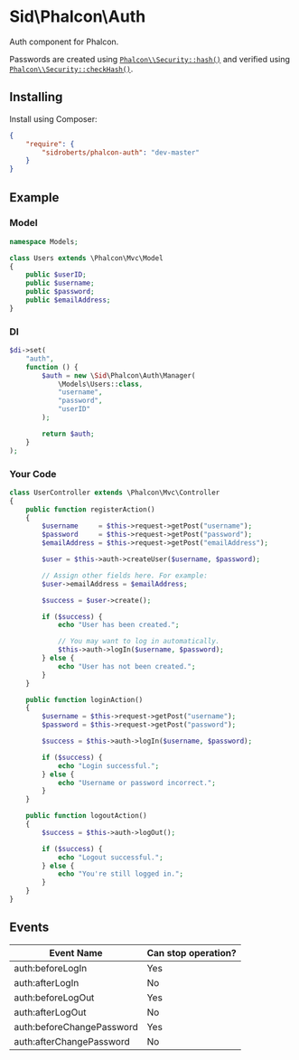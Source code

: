 Sid\Phalcon\Auth
================

Auth component for Phalcon.

Passwords are created using [`Phalcon\\Security::hash()`](https://github.com/phalcon/cphalcon/blob/phalcon-v2.0.6/phalcon/security.zep#L151) and verified using [`Phalcon\\Security::checkHash()`](https://github.com/phalcon/cphalcon/blob/phalcon-v2.0.6/phalcon/security.zep#L245).



## Installing ##

Install using Composer:

```json
{
    "require": {
        "sidroberts/phalcon-auth": "dev-master"
    }
}
```



## Example ##

### Model ###

```php
namespace Models;

class Users extends \Phalcon\Mvc\Model
{
    public $userID;
    public $username;
    public $password;
    public $emailAddress;
}
```

### DI ###

```php
$di->set(
    "auth",
    function () {
        $auth = new \Sid\Phalcon\Auth\Manager(
            \Models\Users::class,
            "username",
            "password",
            "userID"
        );

        return $auth;
    }
);
```

### Your Code ###

```php
class UserController extends \Phalcon\Mvc\Controller
{
    public function registerAction()
    {
        $username     = $this->request->getPost("username");
        $password     = $this->request->getPost("password");
        $emailAddress = $this->request->getPost("emailAddress");

        $user = $this->auth->createUser($username, $password);

        // Assign other fields here. For example:
        $user->emailAddress = $emailAddress;

        $success = $user->create();

        if ($success) {
            echo "User has been created.";

            // You may want to log in automatically.
            $this->auth->logIn($username, $password);
        } else {
            echo "User has not been created.";
        }
    }

    public function loginAction()
    {
        $username = $this->request->getPost("username");
        $password = $this->request->getPost("password");

        $success = $this->auth->logIn($username, $password);

        if ($success) {
            echo "Login successful.";
        } else {
            echo "Username or password incorrect.";
        }
    }

    public function logoutAction()
    {
        $success = $this->auth->logOut();

        if ($success) {
            echo "Logout successful.";
        } else {
            echo "You're still logged in.";
        }
    }
}
```

## Events ##

| Event Name                | Can stop operation? |
| ------------------------- | ------------------- |
| auth:beforeLogIn          | Yes                 |
| auth:afterLogIn           | No                  |
| auth:beforeLogOut         | Yes                 |
| auth:afterLogOut          | No                  |
| auth:beforeChangePassword | Yes                 |
| auth:afterChangePassword  | No                  |
